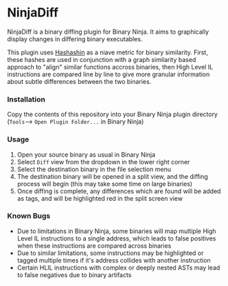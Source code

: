 # NinjaDiff

NinjaDiff is a binary diffing plugin for Binary Ninja. It aims to graphically display changes in differing binary executables.


This plugin uses [Hashashin](https://github.com/riverloopsec/hashashin) as a niave metric for binary similarity.  First, these hashes are used in conjunction with a graph similarity based approach to "align" similar functions accross binaries, then High Level IL instructions are compared line by line to give more granular information about subtle differences between the two binaries.


### Installation

Copy the contents of this repository into your Binary Ninja plugin directory (`Tools`--> `Open Plugin Folder...` in Binary Ninja)



### Usage

1. Open your source binary as usual in Binary Ninja
2. Select `Diff` view from the dropdown in the lower right corner
3. Select the destination binary in the file selection menu
4. The destination binary will be opened in a split view, and the diffing process will begin (this may take some time on large binaries)
5. Once diffing is complete, any differences which are found will be added as tags, and will be highlighted red in the split screen view



### Known Bugs

* Due to limitations in Binary Ninja, some binaries will map multiple High Level IL instructions to a single address, which leads to false positives when these instructions are compared across binaries
* Due to similar limitations, some instructions may be highlighted or tagged multiple times if it's address collides with another instruction
* Certain HLIL instructions with complex or deeply nested ASTs may lead to false negatives due to binary artifacts
